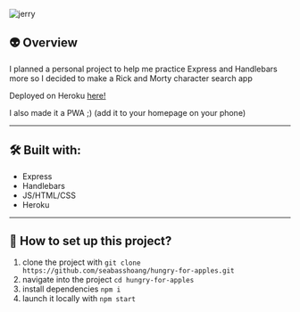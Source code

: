 ![jerry](https://fsmedia.imgix.net/16/04/ca/ee/b241/40a7/8057/01554a1b2864/jhidgjcjpg.jpeg?rect=1%2C0%2C780%2C390&auto=format%2Ccompress&dpr=2&w=650)

## 👽 Overview 

I planned a personal project to help me practice Express and Handlebars more so I decided to make a Rick and Morty character search app

Deployed on Heroku [here!](https://hungry-for-apples.herokuapp.com/)

I also made it a PWA ;)
(add it to your homepage on your phone)

---

## 🛠 Built with:

* Express
* Handlebars
* JS/HTML/CSS
* Heroku

---

## 🏡 How to set up this project?

1. clone the project with `git clone https://github.com/seabasshoang/hungry-for-apples.git`
2. navigate into the project `cd hungry-for-apples`
3. install dependencies `npm i`
5. launch it locally with `npm start` 
